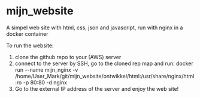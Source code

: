# mijn_website
A simpel web site with html, css, json and javascript, run with nginx in a docker container

To run the website:
1. clone the github repo to your (AWS) server
2. connect to the server by SSH, go to the cloned rep map and run:
   docker run --name mijn_nginx -v /home/User_Mark/git/mijn_website/ontwikkel/html:/usr/share/nginx/html:ro 
          -p 80:80 -d nginx
3. Go to the external IP address of the server and enjoy the web site!
